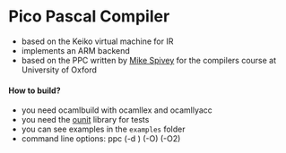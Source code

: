 # Pico Pascal Compiler
- based on the Keiko virtual machine for IR
- implements an ARM backend
- based on the PPC written by [Mike Spivey](http://spivey.oriel.ox.ac.uk/corner/Compilers "Compilers Course on Spivey's Corner") for the compilers course at University of Oxford

#### How to build?
- you need ocamlbuild with ocamllex and ocamllyacc
- you need the [ounit](http://ounit.forge.ocamlcore.org/) library for tests
- you can see examples in the `examples` folder
- command line options: ppc (-d <level>) (-O) (-O2) <file>
